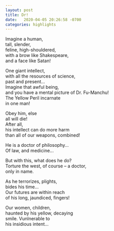 ```yaml
---
layout: post
title: Dr!
date:   2020-04-05 20:26:58 -0700
categories: highlights
---
```

Imagine a human,  
tall, slender,  
feline, high-shouldered,  
with a brow like Shakespeare,  
and a face like Satan!  


One giant intellect,  
with all the resources of science,  
past and present...  
Imagine that awful being,  
and you have a mental picture of Dr. Fu-Manchu!  
The Yellow Peril incarnate  
in one man!  


Obey him, else   
all will die!  
After all,  
his intellect can do more harm  
than all of our weapons, combined!  


He is a doctor of philosophy...  
Of law, and medicine...  

But with this, what does he do?  
Torture the west, of course – a doctor,  
only in name.  

As he terrorizes, plights,  
bides his time...  
Our futures are within reach  
of his long, jaundiced, fingers!  


Our women, children,  
haunted by his yellow, decaying  
smile. Vunlnerable to  
his insidious intent... 
